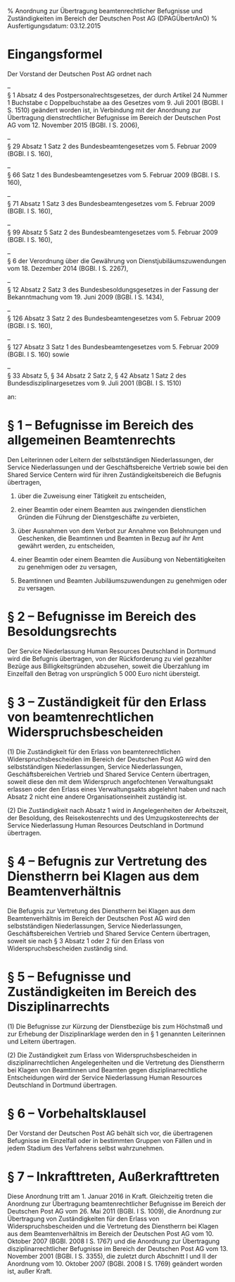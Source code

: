 % Anordnung zur Übertragung beamtenrechtlicher Befugnisse und Zuständigkeiten im Bereich der Deutschen Post AG  (DPAGÜbertrAnO)
% Ausfertigungsdatum: 03.12.2015
 
# Eingangsformel

Der Vorstand der Deutschen Post AG ordnet nach

–  
§ 1 Absatz 4 des Postpersonalrechtsgesetzes, der durch Artikel 24 Nummer 1 Buchstabe c Doppelbuchstabe aa des Gesetzes vom 9. Juli 2001 (BGBl. I S. 1510) geändert worden ist, in Verbindung mit der Anordnung zur Übertragung dienstrechtlicher Befugnisse im Bereich der Deutschen Post AG vom 12. November 2015 (BGBl. I S. 2006),

–  
§ 29 Absatz 1 Satz 2 des Bundesbeamtengesetzes vom 5. Februar 2009 (BGBl. I S. 160),

–  
§ 66 Satz 1 des Bundesbeamtengesetzes vom 5. Februar 2009 (BGBl. I S. 160),

–  
§ 71 Absatz 1 Satz 3 des Bundesbeamtengesetzes vom 5. Februar 2009 (BGBl. I S. 160),

–  
§ 99 Absatz 5 Satz 2 des Bundesbeamtengesetzes vom 5. Februar 2009 (BGBl. I S. 160),

–  
§ 6 der Verordnung über die Gewährung von Dienstjubiläumszuwendungen vom 18. Dezember 2014 (BGBl. I S. 2267),

–  
§ 12 Absatz 2 Satz 3 des Bundesbesoldungsgesetzes in der Fassung der Bekanntmachung vom 19. Juni 2009 (BGBl. I S. 1434),

–  
§ 126 Absatz 3 Satz 2 des Bundesbeamtengesetzes vom 5. Februar 2009 (BGBl. I S. 160),

–  
§ 127 Absatz 3 Satz 1 des Bundesbeamtengesetzes vom 5. Februar 2009 (BGBl. I S. 160) sowie

–  
§ 33 Absatz 5, § 34 Absatz 2 Satz 2, § 42 Absatz 1 Satz 2 des Bundesdisziplinargesetzes vom 9. Juli 2001 (BGBl. I S. 1510)

an:

# § 1 – Befugnisse im Bereich des allgemeinen Beamtenrechts

Den Leiterinnen oder Leitern der selbstständigen Niederlassungen, der Service Niederlassungen und der Geschäftsbereiche Vertrieb sowie bei den Shared Service Centern wird für ihren Zuständigkeitsbereich die Befugnis übertragen,

1. über die Zuweisung einer Tätigkeit zu entscheiden,

2. einer Beamtin oder einem Beamten aus zwingenden dienstlichen Gründen die Führung der Dienstgeschäfte zu verbieten,

3. über Ausnahmen von dem Verbot zur Annahme von Belohnungen und Geschenken, die Beamtinnen und Beamten in Bezug auf ihr Amt gewährt werden, zu entscheiden,

4. einer Beamtin oder einem Beamten die Ausübung von Nebentätigkeiten zu genehmigen oder zu versagen,

5. Beamtinnen und Beamten Jubiläumszuwendungen zu genehmigen oder zu versagen.

# § 2 – Befugnisse im Bereich des Besoldungsrechts

Der Service Niederlassung Human Resources Deutschland in Dortmund wird die Befugnis übertragen, von der Rückforderung zu viel gezahlter Bezüge aus Billigkeitsgründen abzusehen, soweit die Überzahlung im Einzelfall den Betrag von ursprünglich 5 000 Euro nicht übersteigt.

# § 3 – Zuständigkeit für den Erlass von beamtenrechtlichen Widerspruchsbescheiden

(1) Die Zuständigkeit für den Erlass von beamtenrechtlichen Widerspruchsbescheiden im Bereich der Deutschen Post AG wird den selbstständigen Niederlassungen, Service Niederlassungen, Geschäftsbereichen Vertrieb und Shared Service Centern übertragen, soweit diese den mit dem Widerspruch angefochtenen Verwaltungsakt erlassen oder den Erlass eines Verwaltungsakts abgelehnt haben und nach Absatz 2 nicht eine andere Organisationseinheit zuständig ist.

(2) Die Zuständigkeit nach Absatz 1 wird in Angelegenheiten der Arbeitszeit, der Besoldung, des Reisekostenrechts und des Umzugskostenrechts der Service Niederlassung Human Resources Deutschland in Dortmund übertragen.

# § 4 – Befugnis zur Vertretung des Dienstherrn bei Klagen aus dem Beamtenverhältnis

Die Befugnis zur Vertretung des Dienstherrn bei Klagen aus dem Beamtenverhältnis im Bereich der Deutschen Post AG wird den selbstständigen Niederlassungen, Service Niederlassungen, Geschäftsbereichen Vertrieb und Shared Service Centern übertragen, soweit sie nach § 3 Absatz 1 oder 2 für den Erlass von Widerspruchsbescheiden zuständig sind.

# § 5 – Befugnisse und Zuständigkeiten im Bereich des Disziplinarrechts

(1) Die Befugnisse zur Kürzung der Dienstbezüge bis zum Höchstmaß und zur Erhebung der Disziplinarklage werden den in § 1 genannten Leiterinnen und Leitern übertragen.

(2) Die Zuständigkeit zum Erlass von Widerspruchsbescheiden in disziplinarrechtlichen Angelegenheiten und die Vertretung des Dienstherrn bei Klagen von Beamtinnen und Beamten gegen disziplinarrechtliche Entscheidungen wird der Service Niederlassung Human Resources Deutschland in Dortmund übertragen.

# § 6 – Vorbehaltsklausel

Der Vorstand der Deutschen Post AG behält sich vor, die übertragenen Befugnisse im Einzelfall oder in bestimmten Gruppen von Fällen und in jedem Stadium des Verfahrens selbst wahrzunehmen.

# § 7 – Inkrafttreten, Außerkrafttreten

Diese Anordnung tritt am 1. Januar 2016 in Kraft. Gleichzeitig treten die Anordnung zur Übertragung beamtenrechtlicher Befugnisse im Bereich der Deutschen Post AG vom 26. Mai 2011 (BGBl. I S. 1009), die Anordnung zur Übertragung von Zuständigkeiten für den Erlass von Widerspruchsbescheiden und die Vertretung des Dienstherrn bei Klagen aus dem Beamtenverhältnis im Bereich der Deutschen Post AG vom 10. Oktober 2007 (BGBl. 2008 I S. 1767) und die Anordnung zur Übertragung disziplinarrechtlicher Befugnisse im Bereich der Deutschen Post AG vom 13. November 2001 (BGBl. I S. 3355), die zuletzt durch Abschnitt I und II der Anordnung vom 10. Oktober 2007 (BGBl. 2008 I S. 1769) geändert worden ist, außer Kraft.
